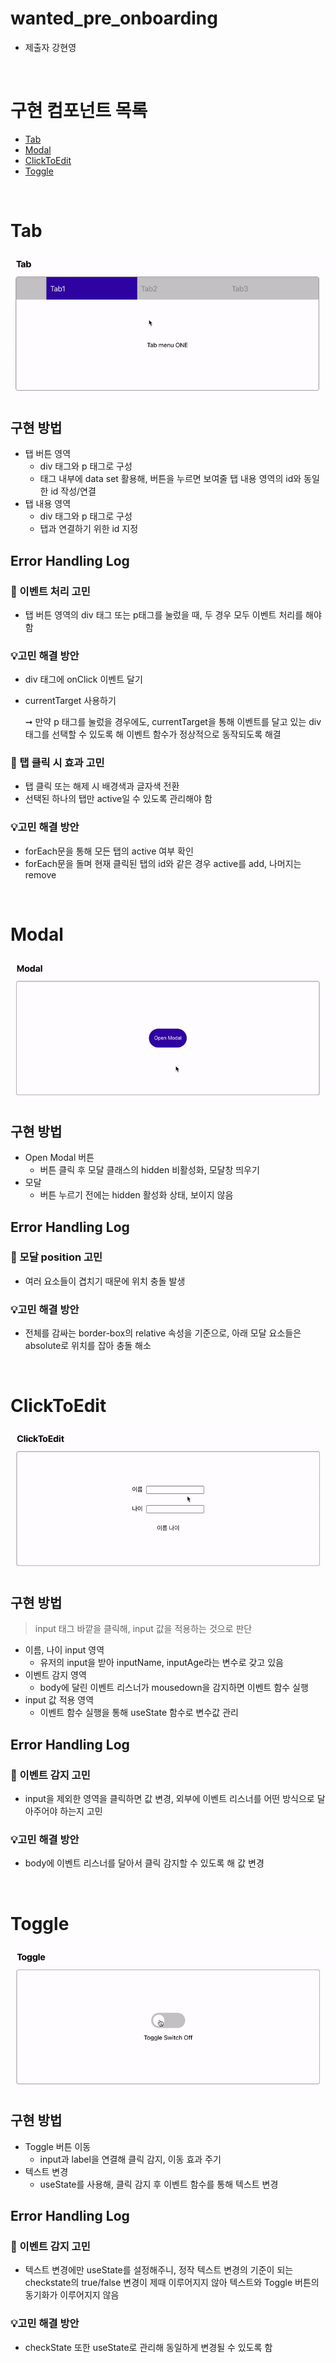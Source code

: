 # wanted_pre_onboarding

* 제출자 강현영

<br/>

# 구현 컴포넌트 목록

* [Tab](#Tab)
* [Modal](#Modal)
* [ClickToEdit](#ClickToEdit)
* [Toggle](#Toggle)

<br/>

# Tab

![](./README.assets/Tab.gif)

## 구현 방법

* 탭 버튼 영역
  * div 태그와 p 태그로 구성
  * 태그 내부에 data set 활용해, 버튼을 누르면 보여줄 탭 내용 영역의 id와 동일한 id 작성/연결
* 탭 내용 영역
  * div 태그와 p 태그로 구성
  * 탭과 연결하기 위한 id 지정

## Error Handling Log

### 💬 이벤트 처리 고민

* 탭 버튼 영역의 div 태그 또는 p태그를 눌렀을 때, 두 경우 모두 이벤트 처리를 해야 함

### 💡고민 해결 방안

* div 태그에 onClick 이벤트 달기

* currentTarget 사용하기

  ➞ 만약 p 태그를 눌렀을 경우에도, currentTarget을 통해 이벤트를 달고 있는 div 태그를 선택할 수 있도록 해 이벤트 함수가 정상적으로 동작되도록 해결

### 💬 탭 클릭 시 효과 고민

* 탭 클릭 또는 해제 시 배경색과 글자색 전환
* 선택된 하나의 탭만 active일 수 있도록 관리해야 함

### 💡고민 해결 방안

* forEach문을 통해 모든 탭의 active 여부 확인
* forEach문을 돌며 현재 클릭된 탭의 id와 같은 경우 active를 add, 나머지는 remove

<br/>

# Modal

![](./README.assets/Modal.gif)

## 구현 방법

* Open Modal 버튼
  * 버튼 클릭 후 모달 클래스의 hidden 비활성화, 모달창 띄우기
* 모달
  * 버튼 누르기 전에는 hidden 활성화 상태, 보이지 않음

## Error Handling Log

### 💬 모달 position 고민

* 여러 요소들이 겹치기 때문에 위치 충돌 발생

### 💡고민 해결 방안

* 전체를 감싸는 border-box의 relative 속성을 기준으로, 아래 모달 요소들은 absolute로 위치를 잡아 충돌 해소

<br/>

# ClickToEdit

![](./README.assets/ClickToEdit.gif)

## 구현 방법

> input 태그 바깥을 클릭해, input 값을 적용하는 것으로 판단

* 이름, 나이 input 영역
  * 유저의 input을 받아 inputName, inputAge라는 변수로 갖고 있음
* 이벤트 감지 영역
  * body에 달린 이벤트 리스너가 mousedown을 감지하면 이벤트 함수 실행
* input 값 적용 영역
  * 이벤트 함수 실행을 통해 useState 함수로 변수값 관리

## Error Handling Log

### 💬 이벤트 감지 고민

* input을 제외한 영역을 클릭하면 값 변경, 외부에 이벤트 리스너를 어떤 방식으로 달아주어야 하는지 고민

### 💡고민 해결 방안

* body에 이벤트 리스너를 달아서 클릭 감지할 수 있도록 해 값 변경

<br/>

# Toggle

![](./README.assets/Toggle.gif)

## 구현 방법

* Toggle 버튼 이동
  * input과 label을 연결해 클릭 감지, 이동 효과 주기
* 텍스트 변경
  * useState를 사용해, 클릭 감지 후 이벤트 함수를 통해 텍스트 변경

## Error Handling Log

### 💬 이벤트 감지 고민

* 텍스트 변경에만 useState를 설정해주니, 정작 텍스트 변경의 기준이 되는 checkstate의 true/false 변경이 제때 이루어지지 않아 텍스트와 Toggle 버튼의 동기화가 이루어지지 않음

### 💡고민 해결 방안

* checkState 또한 useState로 관리해 동일하게 변경될 수 있도록 함

<br/>
